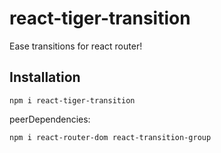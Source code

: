 # react-tiger-transition

Ease transitions for react router!

## Installation

`npm i react-tiger-transition`

peerDependencies:

`npm i react-router-dom react-transition-group`
